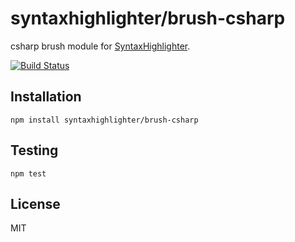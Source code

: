 # syntaxhighlighter/brush-csharp

csharp brush module for [SyntaxHighlighter](https://github.com/syntaxhighlighter).

[![Build Status](https://travis-ci.org/alexgorbatchev/brush-csharp.svg)](https://travis-ci.org/alexgorbatchev/brush-csharp)

## Installation

    npm install syntaxhighlighter/brush-csharp

## Testing

    npm test

## License

MIT
